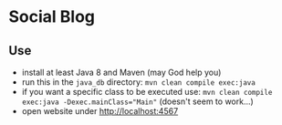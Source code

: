 # Social Blog

## Use

- install at least Java 8 and Maven (may God help you)
- run this in the `java_db` directory: `mvn clean compile exec:java`
- if you want a specific class to be executed use: `mvn clean compile exec:java -Dexec.mainClass="Main"` (doesn't seem to work...)
- open website under [http://localhost:4567](http://localhost:4567)
